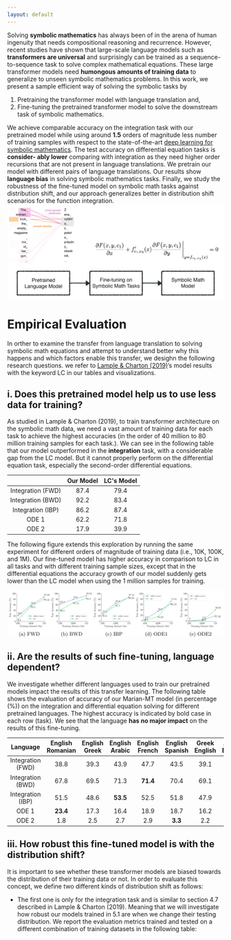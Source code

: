 ```yaml
---
layout: default
---
```


Solving **symbolic mathematics** has always been of in the arena of human
ingenuity that needs compositional reasoning and recurrence. However, recent studies have shown that large-scale language models such as **transformers are universal** and surprisingly can be trained as a sequence-to-sequence
task to solve complex mathematical equations. These large transformer
models need **humongous amounts of training data** to generalize to unseen
symbolic mathematics problems. In this work, we present a sample efficient way of solving the symbolic tasks by 
1. Pretraining the transformer
model with language translation and, 
2. Fine-tuning the pretrained transformer model to solve the downstream task of symbolic mathematics. 

We achieve comparable accuracy on the integration task with our pretrained
model while using around **1.5** orders of magnitude less number of training samples with respect to the state-of-the-art [deep learning for symbolic
mathematics](https://arxiv.org/abs/1912.01412). The test accuracy on differential equation tasks is **consider-
ably lower** comparing with integration as they need higher order recursions
that are not present in language translations. We pretrain our model with
different pairs of language translations. Our results show **language bias**
in solving symbolic mathematics tasks. Finally, we study the robustness
of the fine-tuned model on symbolic math tasks against distribution shift,
and our approach generalizes better in distribution shift scenarios for the
function integration.
![Octocat](assets/SymMath.png)

# Empirical Evaluation
In orther to examine the transfer from language translation to solving
symbolic math equations and attempt to understand better why this happens and which factors enable this transfer, we desighn the following research questions. we refer to [Lample & Charton (2019)](https://arxiv.org/abs/1912.01412)’s model results with the keyword LC in our tables and visualizations.
## i. **Does this pretrained model help us to use less data for training?**
As studied in Lample & Charton (2019), to train transformer architecture on the symbolic
math data, we need a vast amount of training data for each task to achieve the highest
accuracies (in the order of 40 million to 80 million training samples for each task.).  We can see in the following table that our model outperformed
in the **integration** task, with a considerable gap from the LC model. But it cannot properly
perform on the differential equation task, especially the second-order differential equations. 

|                   | Our Model | LC's Model |
|:-----------------:|:---------:|:----------:|
| Integration (FWD) | 87.4    | 79.4     |
| Integration (BWD) | 92.2    | 83.4    |
| Integration (IBP) | 86.2    | 87.4     |
| ODE 1           | 62.2    | 71.8     |
| ODE 2           | 17.9    | 39.9     |

The following figure extends this exploration by running the same experiment for different orders of magnitude
of training data (i.e., 10K, 100K, and 1M).  Our fine-tuned model has higher
accuracy in comparison to LC in all tasks and with different training sample sizes, except
that in the differential equations the accuracy growth of our model suddenly gets lower than
the LC model when using the 1 million samples for training.

![Octocat](assets/acc.png)

## ii. **Are the results of such fine-tuning, language dependent?**
We investigate whether different languages used to train our pretrained models impact the
results of this transfer learning. The following table shows the evaluation of accuracy of our Marian-MT model (in percentage (%)) on the integration and differential equation solving for different pretrained languages. The highest
accuracy is indicated by bold case in each row (task). We see that the language **has no
major impact** on the results of this fine-tuning.

| Language          | English  Romanian | English  Greek | English  Arabic | English  French | English  Spanish | Greek  English | Arabic  English | French  English | Spanish  English |
|:-----------------:|:------------------:|:---------------:|:----------------:|:----------------:|:-----------------:|:---------------:|:----------------:|:----------------:|:-----------------:|
| Integration (FWD) | 38.8             | 39.3          | 43.9           | 47.7           | 43.5            | 39.1          | 43.3           | **50.5**      | 40.4            |
| Integration (BWD) | 67.8             | 69.5          | 71.3           | **71.4**      | 70.4            | 69.1          | 69.3           | 71.2           | 69.9            |
| Integration (IBP) | 51.5             | 48.6          | **53.5**      | 52.5           | 51.8            | 47.9          | 50.7           | 52.7           | 51.7            |
| ODE 1           | **23.4**        | 17.3          | 16.4           | 18.9           | 18.7            | 16.2          | 22.5           | 19.7           | 20.2            |
| ODE 2           | 1.8              | 2.5           | 2.7            | 2.9            | **3.3**        | 2.2           | 2.3            | 2.3            | 2.0             |

## iii. **How robust this fine-tuned model is with the distribution shift?**
It is important to see whether these transformer
models are biased towards the distribution of their training data or not. In order to evaluate
this concept, we define two different kinds of distribution shift as follows:
- The first one is only for the integration task and is similar to section 4.7 described
in Lample & Charton (2019). Meaning that we will investigate how robust our
models trained in 5.1 are when we change their testing distribution. We report the
evaluation metrics trained and tested on a different combination of training datasets
in the following table:


